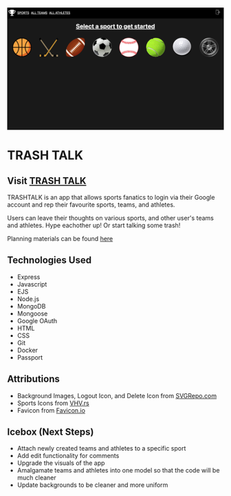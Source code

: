 ![image](/public/assets/trashtalk.png)

# TRASH TALK

## Visit [TRASH TALK](https://trash-talk.fly.dev)

TRASHTALK is an app that allows sports fanatics to login via their Google account and rep their favourite sports, teams, and athletes.

Users can leave their thoughts on various sports, and other user's teams and athletes. Hype eachother up! Or start talking some trash!

Planning materials can be found [here](https://trello.com/b/4ix6Z913/playoff-brackets)


## Technologies Used
* Express
* Javascript
* EJS
* Node.js
* MongoDB
* Mongoose
* Google OAuth
* HTML
* CSS
* Git
* Docker
* Passport


## Attributions
* Background Images, Logout Icon, and Delete Icon from [SVGRepo.com](https://www.svgrepo.com/)
* Sports Icons from [VHV.rs](https://www.vhv.rs/)
* Favicon from [Favicon.io](https://favicon.io/emoji-favicons/trophy/)


## Icebox (Next Steps)
* Attach newly created teams and athletes to a specific sport
* Add edit functionality for comments
* Upgrade the visuals of the app
* Amalgamate teams and athletes into one model so that the code will be much cleaner
* Update backgrounds to be cleaner and more uniform